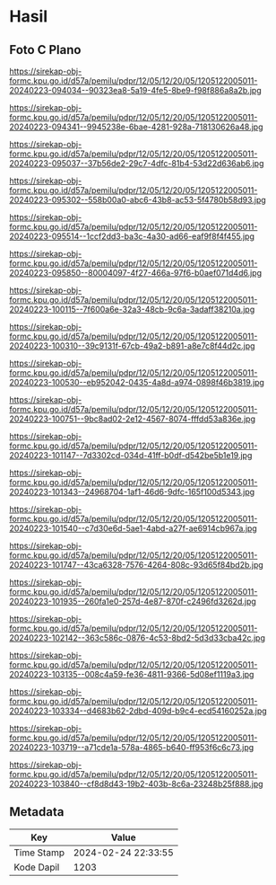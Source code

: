 # Hasil

## Foto C Plano

https://sirekap-obj-formc.kpu.go.id/d57a/pemilu/pdpr/12/05/12/20/05/1205122005011-20240223-094034--90323ea8-5a19-4fe5-8be9-f98f886a8a2b.jpg

https://sirekap-obj-formc.kpu.go.id/d57a/pemilu/pdpr/12/05/12/20/05/1205122005011-20240223-094341--9945238e-6bae-4281-928a-718130626a48.jpg

https://sirekap-obj-formc.kpu.go.id/d57a/pemilu/pdpr/12/05/12/20/05/1205122005011-20240223-095037--37b56de2-29c7-4dfc-81b4-53d22d636ab6.jpg

https://sirekap-obj-formc.kpu.go.id/d57a/pemilu/pdpr/12/05/12/20/05/1205122005011-20240223-095302--558b00a0-abc6-43b8-ac53-5f4780b58d93.jpg

https://sirekap-obj-formc.kpu.go.id/d57a/pemilu/pdpr/12/05/12/20/05/1205122005011-20240223-095514--1ccf2dd3-ba3c-4a30-ad66-eaf9f8f4f455.jpg

https://sirekap-obj-formc.kpu.go.id/d57a/pemilu/pdpr/12/05/12/20/05/1205122005011-20240223-095850--80004097-4f27-466a-97f6-b0aef071d4d6.jpg

https://sirekap-obj-formc.kpu.go.id/d57a/pemilu/pdpr/12/05/12/20/05/1205122005011-20240223-100115--7f600a6e-32a3-48cb-9c6a-3adaff38210a.jpg

https://sirekap-obj-formc.kpu.go.id/d57a/pemilu/pdpr/12/05/12/20/05/1205122005011-20240223-100310--39c9131f-67cb-49a2-b891-a8e7c8f44d2c.jpg

https://sirekap-obj-formc.kpu.go.id/d57a/pemilu/pdpr/12/05/12/20/05/1205122005011-20240223-100530--eb952042-0435-4a8d-a974-0898f46b3819.jpg

https://sirekap-obj-formc.kpu.go.id/d57a/pemilu/pdpr/12/05/12/20/05/1205122005011-20240223-100751--9bc8ad02-2e12-4567-8074-fffdd53a836e.jpg

https://sirekap-obj-formc.kpu.go.id/d57a/pemilu/pdpr/12/05/12/20/05/1205122005011-20240223-101147--7d3302cd-034d-41ff-b0df-d542be5b1e19.jpg

https://sirekap-obj-formc.kpu.go.id/d57a/pemilu/pdpr/12/05/12/20/05/1205122005011-20240223-101343--24968704-1af1-46d6-9dfc-165f100d5343.jpg

https://sirekap-obj-formc.kpu.go.id/d57a/pemilu/pdpr/12/05/12/20/05/1205122005011-20240223-101540--c7d30e6d-5ae1-4abd-a27f-ae6914cb967a.jpg

https://sirekap-obj-formc.kpu.go.id/d57a/pemilu/pdpr/12/05/12/20/05/1205122005011-20240223-101747--43ca6328-7576-4264-808c-93d65f84bd2b.jpg

https://sirekap-obj-formc.kpu.go.id/d57a/pemilu/pdpr/12/05/12/20/05/1205122005011-20240223-101935--260fa1e0-257d-4e87-870f-c2496fd3262d.jpg

https://sirekap-obj-formc.kpu.go.id/d57a/pemilu/pdpr/12/05/12/20/05/1205122005011-20240223-102142--363c586c-0876-4c53-8bd2-5d3d33cba42c.jpg

https://sirekap-obj-formc.kpu.go.id/d57a/pemilu/pdpr/12/05/12/20/05/1205122005011-20240223-103135--008c4a59-fe36-4811-9366-5d08ef1119a3.jpg

https://sirekap-obj-formc.kpu.go.id/d57a/pemilu/pdpr/12/05/12/20/05/1205122005011-20240223-103334--d4683b62-2dbd-409d-b9c4-ecd54160252a.jpg

https://sirekap-obj-formc.kpu.go.id/d57a/pemilu/pdpr/12/05/12/20/05/1205122005011-20240223-103719--a71cde1a-578a-4865-b640-ff953f6c6c73.jpg

https://sirekap-obj-formc.kpu.go.id/d57a/pemilu/pdpr/12/05/12/20/05/1205122005011-20240223-103840--cf8d8d43-19b2-403b-8c6a-23248b25f888.jpg


## Metadata

| Key        | Value               |
| ---------- | ------------------- |
| Time Stamp | 2024-02-24 22:33:55 |
| Kode Dapil | 1203                |



